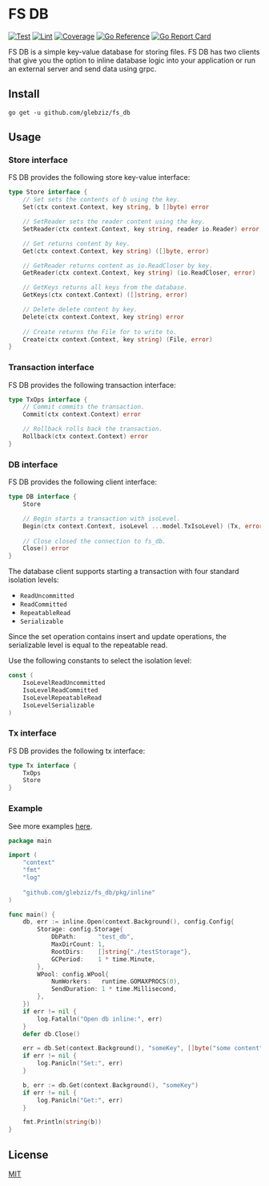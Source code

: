 # FS DB

[![Test](https://github.com/glebziz/fs_db/actions/workflows/test.yml/badge.svg)](https://github.com/glebziz/fs_db/actions/workflows/test.yml)
[![Lint](https://github.com/glebziz/fs_db/actions/workflows/lint.yml/badge.svg)](https://github.com/glebziz/fs_db/actions/workflows/lint.yml)
[![Coverage](https://codecov.io/gh/glebziz/fs_db/branch/master/graph/badge.svg?token=CIBKI0F59J)](https://codecov.io/gh/glebziz/fs_db/)
[![Go Reference](https://pkg.go.dev/badge/github.com/glebziz/fs_db.svg)](https://pkg.go.dev/github.com/glebziz/fs_db)
[![Go Report Card](https://goreportcard.com/badge/github.com/glebziz/fs_db)](https://goreportcard.com/report/github.com/glebziz/fs_db)

FS DB is a simple key-value database for storing files. FS DB has two clients that give you the option to
inline database logic into your application or run an external server and send data using grpc. 

## Install

```shell
go get -u github.com/glebziz/fs_db
```

## Usage

### Store interface

FS DB provides the following store key-value interface:
```go
type Store interface {
	// Set sets the contents of b using the key. 
	Set(ctx context.Context, key string, b []byte) error

	// SetReader sets the reader content using the key. 
	SetReader(ctx context.Context, key string, reader io.Reader) error

	// Get returns content by key. 
	Get(ctx context.Context, key string) ([]byte, error)

	// GetReader returns content as io.ReadCloser by key. 
	GetReader(ctx context.Context, key string) (io.ReadCloser, error)

	// GetKeys returns all keys from the database. 
	GetKeys(ctx context.Context) ([]string, error)

	// Delete delete content by key. 
	Delete(ctx context.Context, key string) error
	
	// Create returns the File for to write to.
	Create(ctx context.Context, key string) (File, error)
}
```

### Transaction interface

FS DB provides the following transaction interface:
```go
type TxOps interface {
	// Commit commits the transaction. 
	Commit(ctx context.Context) error

	// Rollback rolls back the transaction. 
	Rollback(ctx context.Context) error
}
```

### DB interface

FS DB provides the following client interface:
```go
type DB interface {
	Store

	// Begin starts a transaction with isoLevel. 
	Begin(ctx context.Context, isoLevel ...model.TxIsoLevel) (Tx, error)
	
	// Close closed the connection to fs_db. 
	Close() error
}
```

The database client supports starting a transaction with four standard isolation levels:
* `ReadUncommitted`
* `ReadCommitted`
* `RepeatableRead`
* `Serializable`

Since the set operation contains insert and update operations, the serializable level is equal to the repeatable read.

Use the following constants to select the isolation level:
```go
const (
	IsoLevelReadUncommitted
	IsoLevelReadCommitted
	IsoLevelRepeatableRead
	IsoLevelSerializable
)
```

### Tx interface

FS DB provides the following tx interface:
```go
type Tx interface {
	TxOps
	Store
}
```

### Example

See more examples [here](https://github.com/glebziz/fs_db/tree/master/example/).

```go
package main

import (
	"context"
	"fmt"
	"log"
	
	"github.com/glebziz/fs_db/pkg/inline"
)

func main() {
	db, err := inline.Open(context.Background(), config.Config{
		Storage: config.Storage{
			DbPath:      "test_db",
			MaxDirCount: 1,
			RootDirs:    []string{"./testStorage"},
			GCPeriod:    1 * time.Minute,
		},
		WPool: config.WPool{
			NumWorkers:   runtime.GOMAXPROCS(0),
			SendDuration: 1 * time.Millisecond,
		},
	})
	if err != nil {
		log.Fatalln("Open db inline:", err)
	}
	defer db.Close()

	err = db.Set(context.Background(), "someKey", []byte("some content"))
	if err != nil {
		log.Panicln("Set:", err)
	}

	b, err := db.Get(context.Background(), "someKey")
	if err != nil {
		log.Panicln("Get:", err)
	}

	fmt.Println(string(b))
}
```

## License

[MIT](https://choosealicense.com/licenses/mit/)